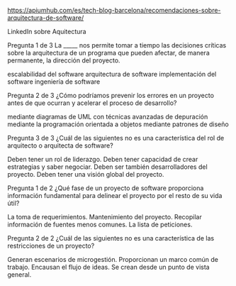 https://apiumhub.com/es/tech-blog-barcelona/recomendaciones-sobre-arquitectura-de-software/

LinkedIn sobre Aquitectura

Pregunta 1 de 3
La _____ nos permite tomar a tiempo las decisiones críticas sobre la arquitectura de un programa que pueden afectar, de manera permanente, la dirección del proyecto.

escalabilidad del software
arquitectura de software
implementación del software
ingeniería de software

Pregunta 2 de 3
¿Cómo podríamos prevenir los errores en un proyecto antes de que ocurran y acelerar el proceso de desarrollo?

mediante diagramas de UML
con técnicas avanzadas de depuración
mediante la programación orientada a objetos
mediante patrones de diseño

Pregunta 3 de 3
¿Cuál de las siguientes no es una característica del rol de arquitecto o arquitecta de software?

Deben tener un rol de liderazgo.
Deben tener capacidad de crear estrategias y saber negociar.
Deben ser también desarrolladores del proyecto.
Deben tener una visión global del proyecto.

Pregunta 1 de 2
¿Qué fase de un proyecto de software proporciona información fundamental para delinear el proyecto por el resto de su vida útil?

La toma de requerimientos.
Mantenimiento del proyecto.
Recopilar información de fuentes menos comunes.
La lista de peticiones.

Pregunta 2 de 2
¿Cuál de las siguientes no es una característica de las restricciones de un proyecto?

Generan escenarios de microgestión.
Proporcionan un marco común de trabajo.
Encausan el flujo de ideas.
Se crean desde un punto de vista general.